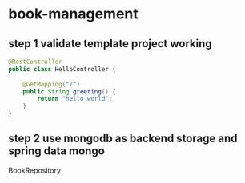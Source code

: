 # book-management
## step 1 validate template project working
```java
@RestController
public class HelloController {
    
    @GetMapping("/")
    public String greeting() {
        return "hello world";
    }
}
```

## step 2 use mongodb as backend storage and spring data mongo 
BookRepository